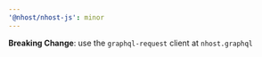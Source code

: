 ```yaml
---
'@nhost/nhost-js': minor
---
```


**Breaking Change**: use the `graphql-request` client at `nhost.graphql`
